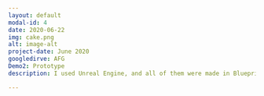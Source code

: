 ```yaml
---
layout: default
modal-id: 4
date: 2020-06-22
img: cake.png
alt: image-alt
project-date: June 2020
googledirve: AFG
Demo2: Prototype
description: I used Unreal Engine, and all of them were made in Blueprint except for important abilities and functions for quick production. You can watch the Demo Video.   <br>This project is uploaded to Google Drive according to its size. At the bottom, there is a link to view the game source and demo video.<br>The photo below is in prototyping and will be linked to AWS in the future, and most of the blueprints will be recoded in C++.<br> <img src="/img/portfolio/AFG_Main.PNG" alt="alt text" width="800" height="600"/><br>Start Screen<br> <img src="/img/portfolio/AFG_char.PNG" alt="alt text" width="800" height="600"/><br> <img src="/img/portfolio/AFG_char1.PNG" alt="alt text" width="800" height="600"/><br> <img src="/img/portfolio/AFG_char2.PNG" alt="alt text" width="800" height="600"/><br>Select Character <br><img src="/img/portfolio/AFG_Bossdoor.PNG" alt="alt text" width="800" height="600"/>

---
```

